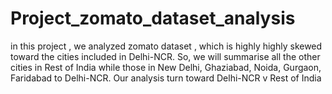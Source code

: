 # Project_zomato_dataset_analysis
 in this project , we analyzed zomato dataset , which is highly highly skewed toward the cities included in Delhi-NCR. So, we will summarise all the other cities in Rest of India while those in New Delhi, Ghaziabad, Noida, Gurgaon, Faridabad to Delhi-NCR. Our analysis turn toward Delhi-NCR v Rest of India
